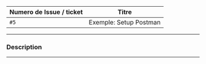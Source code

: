 | Numero de Issue / ticket | Titre |
| --- | --- |
|  `#5` | Exemple: Setup Postman |



---
### Description
---

